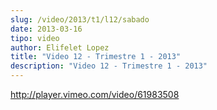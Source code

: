 ```yaml
---
slug: /video/2013/t1/l12/sabado
date: 2013-03-16
tipo: video
author: Elifelet Lopez
title: "Video 12 - Trimestre 1 - 2013"
description: "Video 12 - Trimestre 1 - 2013"
---
```


http://player.vimeo.com/video/61983508
